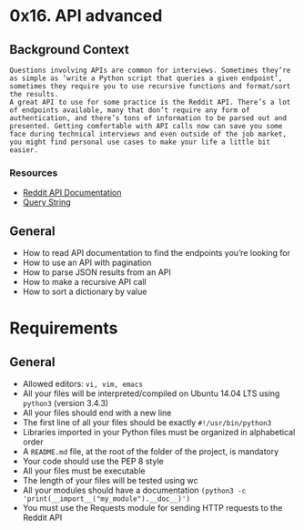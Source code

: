 # 0x16. API advanced

## Background Context
```
Questions involving APIs are common for interviews. Sometimes they’re as simple as ‘write a Python script that queries a given endpoint’, sometimes they require you to use recursive functions and format/sort the results.
A great API to use for some practice is the Reddit API. There’s a lot of endpoints available, many that don’t require any form of authentication, and there’s tons of information to be parsed out and presented. Getting comfortable with API calls now can save you some face during technical interviews and even outside of the job market, you might find personal use cases to make your life a little bit easier.
```

### Resources
+ [Reddit API Documentation](https://www.reddit.com/dev/api/)
+ [Query String](https://en.m.wikipedia.org/wiki/Query_string)

## General
+ How to read API documentation to find the endpoints you’re looking for
+ How to use an API with pagination
+ How to parse JSON results from an API
+ How to make a recursive API call
+ How to sort a dictionary by value

# Requirements
## General
+ Allowed editors: `vi, vim, emacs`
+ All your files will be interpreted/compiled on Ubuntu 14.04 LTS using `python3` (version 3.4.3)
+ All your files should end with a new line
+ The first line of all your files should be exactly `#!/usr/bin/python3`
+ Libraries imported in your Python files must be organized in alphabetical order
+ A `README.md` file, at the root of the folder of the project, is mandatory
+ Your code should use the PEP 8 style
+ All your files must be executable
+ The length of your files will be tested using wc
+ All your modules should have a documentation `(python3 -c 'print(__import__("my_module").__doc__)')`
+ You must use the Requests module for sending HTTP requests to the Reddit API
